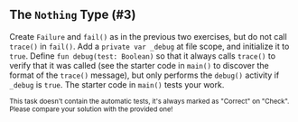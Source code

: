 ## The `Nothing` Type (#3)

Create `Failure` and `fail()` as in the previous two exercises, but do not call
`trace()` in `fail()`. Add a `private var _debug` at file scope, and initialize
it to `true`. Define `fun debug(test: Boolean)` so that it always calls
`trace()` to verify that it was called (see the starter code in `main()` to
discover the format of the `trace()` message), but only performs the `debug()`
activity if `_debug` is `true`. The starter code in `main()` tests your work.

<sub> This task doesn't contain the automatic tests,
it's always marked as "Correct" on "Check".
Please compare your solution with the provided one! </sub>